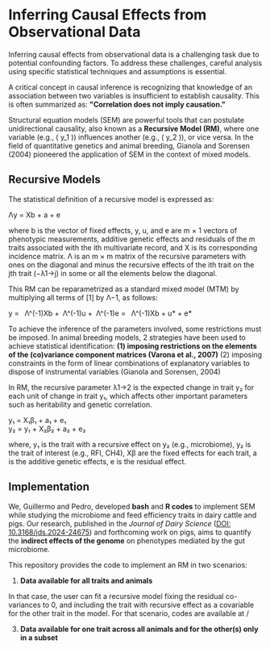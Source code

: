 # Inferring Causal Effects from Observational Data

Inferring causal effects from observational data is a challenging task due to potential confounding factors. To address these challenges, careful analysis using specific statistical techniques and assumptions is essential. 

A critical concept in causal inference is recognizing that knowledge of an association between two variables is insufficient to establish causality. This is often summarized as: **"Correlation does not imply causation."**

Structural equation models (SEM) are powerful tools that can postulate unidirectional causality, also known as a **Recursive Model (RM)**, where one variable (e.g., \( y_1 \)) influences another (e.g., \( y_2 \)), or vice versa. In the field of quantitative genetics and animal breeding, Gianola and Sorensen (2004) pioneered the application of SEM in the context of mixed models.

## Recursive Models

The statistical definition of a recursive model is expressed as:

Λy = Xb + a + e

where b is the vector of fixed effects, y, u, and e are m × 1 vectors of phenotypic measurements, additive genetic effects and residuals of the m traits associated with the ith multivariate record, and X is its corresponding incidence matrix. Λ is an m × m matrix of the recursive parameters with ones on the diagonal and minus the recursive effects of the ith trait on the jth trait (−λ1→j) in some or all the elements below the diagonal.

This RM can be reparametrized as a standard mixed model (MTM) by multiplying all terms of [1] by Λ−1, as follows:

y =  Λ^(-1)Xb + Λ^(-1)u + Λ^(-1)e =  Λ^(-1)Xb + u* + e*

To achieve the inference of the parameters involved, some restrictions must be imposed. In animal breeding models, 2 strategies have been used to achieve statistical identification:
  **(1) imposing restrictions on the elements of the (co)variance component matrices (Varona et al., 2007)**
  (2) imposing constraints in the form of linear combinations of explanatory variables to dispose of instrumental variables (Gianola and Sorensen, 2004)

In RM, the recursive parameter λ1→2 is the expected change in trait y₂ for each unit of change in trait y₁, which affects other important parameters such as heritability and genetic correlation.

y₁ = X₁β₁ + a₁ + e₁  
y₂ = y₁ + X₂β₂ + a₂ + e₂ 

where, y₁ is the trait with a recursive effect on y₂ (e.g., microbiome), y₂ is the trait of interest (e.g., RFI, CH4), Xβ are the fixed effects for each trait, a is the additive genetic effects, e is the residual effect.  


## Implementation

We, Guillermo and Pedro, developed **bash** and **R codes** to implement SEM while studying the microbiome and feed efficiency traits in dairy cattle and pigs. Our research, published in the *Journal of Dairy Science* ([DOI: 10.3168/jds.2024-24675](https://doi.org/10.3168/jds.2024-24675)) and forthcoming work on pigs, aims to quantify the **indirect effects of the genome** on phenotypes mediated by the gut microbiome.  
  
This repository provides the code to implement an RM in two scenarios:  

1. **Data available for all traits and animals**

In that case, the user can fit a recursive model fixing the residual co-variances to 0, and including the trait with recursive effect as a covariable for the other trait in the model.
For that scenario, codes are available at /
     
3. **Data available for one trait across all animals and for the other(s) only in a subset**  

